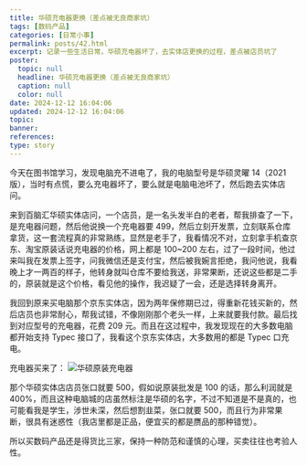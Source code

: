 ```yaml
---
title: 华硕充电器更换（差点被无良商家坑）
tags: [数码产品]
categories: [日常小事]
permalink: posts/42.html
excerpt: 记录一些生活日常，华硕充电器坏了，去实体店更换的过程，差点被店员坑了
poster:
  topic: null
  headline: 华硕充电器更换（差点被无良商家坑）
  caption: null
  color: null
date: 2024-12-12 16:04:06
updated: 2024-12-12 16:04:06
topic:
banner:
references:
type: story
---
```


今天在图书馆学习，发现电脑充不进电了，我的电脑型号是华硕灵曜 14（2021 版），当时有点慌，要么充电器坏了，要么就是电脑电池坏了，然后跑去实体店问。

来到百脑汇华硕实体店问，一个店员，是一名头发半白的老者，帮我排查了一下，是充电器问题，然后他说换一个充电器要 499，然后立刻开发票，立刻联系仓库拿货，这一套流程真的非常熟练，显然是老手了，我看情况不对，立刻拿手机查京东、淘宝原装话说充电器的价格，网上都是 100~200 左右，过了一段时间，他过来叫我在发票上签字，问我微信还是支付宝，然后被我婉言拒绝，我问他说，我看晚上才一两百的样子，他转身就叫仓库不要给我送，非常果断，还说这些都是二手的，原装就是这个价格，看见他的操作，我迟疑了一会，还是选择转身离开。

我回到原来买电脑那个京东实体店，因为两年保修期已过，得重新花钱买新的，然后店员也非常耐心，帮我试错，不像刚刚那个老头一样，上来就要我付款。最后找到对应型号的充电器，花费 209 元。而且在这过程中，我发现现在的大多数电脑都开始支持 Typec 接口了，我看这个京东实体店，大多数用的都是 Typec 口充电。

充电器买来了：
![华硕原装充电器](https://image.codepzj.cn/image/202412121630769.png)

那个华硕实体店店员张口就要 500，假如说原装批发是 100 的话，那么利润就是 400%，而且这种电脑城的店虽然标注是华硕的名字，不过不知道是不是真的，也可能看我是学生，涉世未深，然后想割韭菜，张口就要 500，而且行为非常果断，很具有迷惑性（我店里都是正品，便宜买的都是赝品的那种错觉）。

所以买数码产品还是得货比三家，保持一种防范和谨慎的心理，买卖往往也考验人性。
